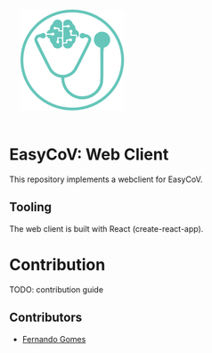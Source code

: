 <div style="padding: 20px" >
  <img src="public/logo.png" class="center">
</div>

# EasyCoV: Web Client

This repository implements a webclient for EasyCoV.

## Tooling

The web client is built with React (create-react-app).

# Contribution

TODO: contribution guide

## Contributors

- [Fernando Gomes](https://github.com/fercgomes)

